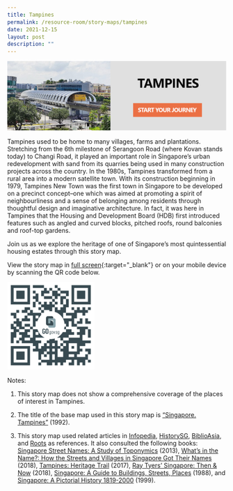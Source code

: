 ```yaml
---
title: Tampines
permalink: /resource-room/story-maps/tampines
date: 2021-12-15
layout: post
description: ""
---
```

[![Alt text for image on Isomer site](/images/storymap-image-tampines.jpg)](https://go.gov.sg/n28qfq)

Tampines used to be home to many villages, farms and plantations. Stretching from the 6th milestone of Serangoon Road (where Kovan stands today) to Changi Road, it played an important role in Singapore’s urban redevelopment with sand from its quarries being used in many construction projects across the country. In the 1980s, Tampines transformed from a rural area into a modern satellite town. With its construction beginning in 1979, Tampines New Town was the first town in Singapore to be developed on a precinct concept–one which was aimed at promoting a spirit of neighbourliness and a sense of belonging among residents through thoughtful design and imaginative architecture. In fact, it was here in Tampines that the Housing and Development Board (HDB) first introduced features such as angled and curved blocks, pitched roofs, round balconies and roof-top gardens.

Join us as we explore the heritage of one of Singapore’s most quintessential housing estates through this story map.

View the story map in [full screen](https://go.gov.sg/n28qfq){:target="_blank"} or on your mobile device by scanning the QR code below.

<img src="/images/qr-code-storymap-tampines.jpg" alt="qr-code-storymap-tampines" style="width:200px;" />

Notes:

1. This story map does not show a comprehensive coverage of the places of interest in Tampines.

2. The title of the base map used in this story map is [“Singapore. Tampines”](https://www.nas.gov.sg/archivesonline/maps_building_plans/record-details/fb73b6c5-115c-11e3-83d5-0050568939ad) (1992).

3. This story map used related articles in [Infopedia](https://eresources.nlb.gov.sg/infopedia/), [HistorySG](http://eresources.nlb.gov.sg/history), [BiblioAsia](https://www.nlb.gov.sg/Browse/BiblioAsia.aspx), and [Roots](https://www.roots.sg/) as references. It also consulted the following books: [Singapore Street Names: A Study of Toponymics](https://eservice.nlb.gov.sg/item_holding.aspx?bid=200123850) (2013), [What’s in the Name?: How the Streets and Villages in Singapore Got Their Names](https://eservice.nlb.gov.sg/item_holding.aspx?bid=202924449) (2018), [Tampines: Heritage Trail](https://eservice.nlb.gov.sg/item_holding.aspx?bid=203136712) (2017), [Ray Tyers’ Singapore: Then & Now](https://eservice.nlb.gov.sg/item_holding.aspx?bid=203784837) (2018), [Singapore: A Guide to Buildings, Streets, Places](http://eservice.nlb.gov.sg/item_holding.aspx?bid=4712298) (1988), and [Singapore: A Pictorial History 1819-2000](http://eservice.nlb.gov.sg/item_holding.aspx?bid=9651676) (1999).